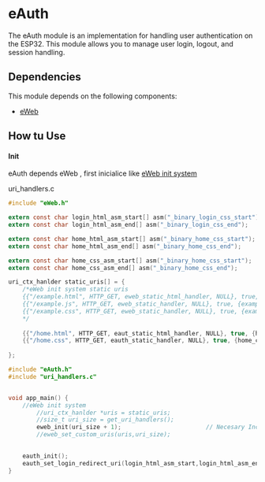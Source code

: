 # eAuth

The eAuth module is an implementation for handling user authentication on the ESP32. This module allows you to manage user login, logout, and session handling.

## Dependencies

This module depends on the following components:
- [eWeb](https://github.com/acevedoesteban999/eWeb)

## How tu Use

#### Init
eAuth depends eWeb , first inicialice like [eWeb init system](https://github.com/acevedoesteban999/eWeb)  

uri_handlers.c
```c
#include "eWeb.h"

extern const char login_html_asm_start[] asm("_binary_login_css_start");
extern const char login_html_asm_end[] asm("_binary_login_css_end");

extern const char home_html_asm_start[] asm("_binary_home_css_start");
extern const char home_html_asm_end[] asm("_binary_home_css_end");

extern const char home_css_asm_start[] asm("_binary_home_css_start");
extern const char home_css_asm_end[] asm("_binary_home_css_end");

uri_ctx_hanlder static_uris[] = {
    /*eWeb init system static uris
    {{"/example.html", HTTP_GET, eweb_static_html_handler, NULL}, true, {example_html_asm_start,example_html_asm_end,"text/html"}},
    {{"/example.js", HTTP_GET, eweb_static_handler, NULL}, true, {example_html_asm_start,example_html_asm_end,"text/javascript"}},
    {{"/example.css", HTTP_GET, eweb_static_handler, NULL}, true, {example_html_asm_start,example_html_asm_end,"text/css"}},
    */
    
    {{"/home.html", HTTP_GET, eaut_static_html_handler, NULL}, true, {home_html_asm_start,home_html_asm_end,"text/html"}},
    {{"/home.css", HTTP_GET, eauth_static_handler, NULL}, true, {home_css_asm_start,home_css_asm_end,"text/css"}},
    
};

```

```c
#include "eAuth.h"
#include "uri_handlers.c"


void app_main() {
    //eWeb init system
        //uri_ctx_hanlder *uris = static_uris;
        //size_t uri_size = get_uri_handlers();
        eweb_init(uri_size + 1);                        // Necesary Inc 1 for login uri
        //eweb_set_custom_uris(uris,uri_size);
    

    eauth_init();
    eauth_set_login_redirect_uri(login_html_asm_start,login_html_asm_end,"/home.html");
}
```
